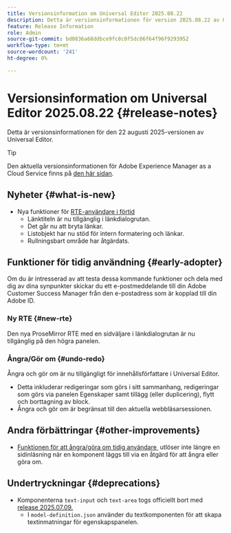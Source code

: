 ```yaml
---
title: Versionsinformation om Universal Editor 2025.08.22
description: Detta är versionsinformationen för version 2025.08.22 av Universal Editor.
feature: Release Information
role: Admin
source-git-commit: bd0836a68ddbce9fc8c0f5dc06f64f96f9293952
workflow-type: tm+mt
source-wordcount: '241'
ht-degree: 0%

---
```



# Versionsinformation om Universal Editor 2025.08.22 {#release-notes}

Detta är versionsinformationen för den 22 augusti 2025-versionen av Universal Editor.

>[!TIP]
>
>Den aktuella versionsinformationen för Adobe Experience Manager as a Cloud Service finns på [den här sidan](/help/release-notes/release-notes-cloud/release-notes-current.md).

## Nyheter {#what-is-new}

* Nya funktioner för [RTE-användare i förtid](#new-rte)
   * Länktiteln är nu tillgänglig i länkdialogrutan.
   * Det går nu att bryta länkar.
   * Listobjekt har nu stöd för intern formatering och länkar.
   * Rullningsbart område har åtgärdats.

## Funktioner för tidig användning {#early-adopter}

Om du är intresserad av att testa dessa kommande funktioner och dela med dig av dina synpunkter skickar du ett e-postmeddelande till din Adobe Customer Success Manager från den e-postadress som är kopplad till din Adobe ID.

### Ny RTE {#new-rte}

Den nya ProseMirror RTE med en sidväljare i länkdialogrutan är nu tillgänglig på den högra panelen.

### Ångra/Gör om {#undo-redo}

Ångra och gör om är nu tillgängligt för innehållsförfattare i Universal Editor.

* Detta inkluderar redigeringar som görs i sitt sammanhang, redigeringar som görs via panelen Egenskaper samt tillägg (eller duplicering), flytt och borttagning av block.
* Ångra och gör om är begränsat till den aktuella webbläsarsessionen.

## Andra förbättringar {#other-improvements}

* [Funktionen för att ångra/göra om tidig användare &#x200B;](#undo-redo) utlöser inte längre en sidinläsning när en komponent läggs till via en åtgärd för att ångra eller göra om.

## Undertryckningar {#deprecations}

* Komponenterna `text-input` och `text-area` togs officiellt bort med [release 2025.07.09.](/help/release-notes/universal-editor/2025/2025-07-09.md)
   * I `model-definition.json` använder du textkomponenten för att skapa textinmatningar för egenskapspanelen.
